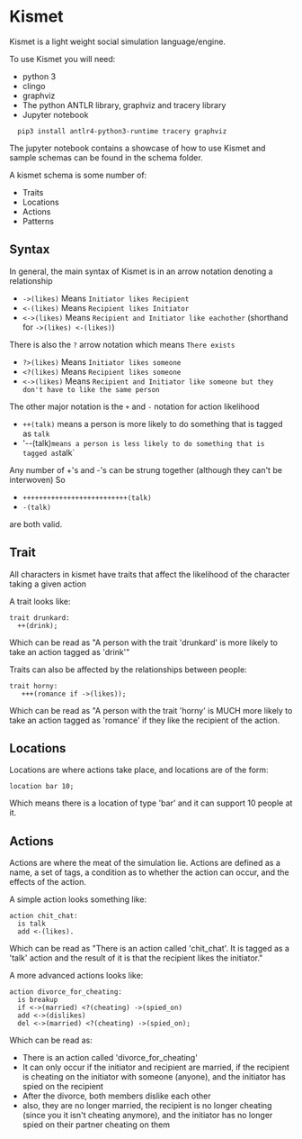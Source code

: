 # Kismet

Kismet is a light weight social simulation language/engine.

To use Kismet you will need:

* python 3
* clingo
* graphviz
* The python ANTLR library, graphviz and tracery library
* Jupyter notebook


```
  pip3 install antlr4-python3-runtime tracery graphviz
```

The jupyter notebook contains a showcase of how to use Kismet and sample schemas can be found in the schema folder.

A kismet schema is some number of:

* Traits
* Locations
* Actions
* Patterns

## Syntax
In general, the main syntax of Kismet is in an arrow notation denoting a relationship

* `->(likes)` Means `Initiator likes Recipient`
* `<-(likes)` Means `Recipient likes Initiator`
* `<->(likes)` Means `Recipient and Initiator like eachother` (shorthand for `->(likes) <-(likes)`)

There is also the `?` arrow notation which means `There exists`

* `?>(likes)` Means `Initiator likes someone`
* `<?(likes)` Means `Recipient likes someone`
* `<->(likes)` Means `Recipient and Initiator like someone but they don't have to like the same person`

The other major notation is the `+` and `-` notation for action likelihood

* `++(talk)` means a person is more likely to do something that is tagged as `talk`
* '--(talk)` means a person is less likely to do something that is tagged as `talk`

Any number of +'s and -'s can be strung together (although they can't be interwoven) So 

* `++++++++++++++++++++++++++(talk)`
* `-(talk)`

are both valid.

## Trait

All characters in kismet have traits that affect the likelihood of the character taking a given action

A trait looks like:

```
trait drunkard:
  ++(drink);
```

Which can be read as "A person with the trait 'drunkard' is more likely to take an action tagged as 'drink'"

Traits can also be affected by the relationships between people:

```
trait horny:
   +++(romance if ->(likes));
```

Which can be read as "A person with the trait 'horny' is MUCH more likely to take an action tagged as 'romance' if they like the recipient of the action.


## Locations

Locations are where actions take place, and locations are of the form:

```
location bar 10;
```

Which means there is a location of type 'bar' and it can support 10 people at it.

## Actions

Actions are where the meat of the simulation lie.  Actions are defined as a name, a set of tags, a condition as to whether the action can occur, and the effects of the action.

A simple action looks something like:

```
action chit_chat:
  is talk
  add <-(likes).
```

Which can be read as "There is an action called 'chit_chat'.  It is tagged as a 'talk' action and the result of it is that the recipient likes the initiator."

A more advanced actions looks like:

```
action divorce_for_cheating:
  is breakup
  if <->(married) <?(cheating) ->(spied_on)
  add <->(dislikes)
  del <->(married) <?(cheating) ->(spied_on);
```

Which can be read as:
* There is an action called 'divorce_for_cheating'
* It can only occur if the initiator and recipient are married, if the recipient is cheating on the initiator with someone (anyone), and the initiator has spied on the recipient
* After the divorce, both members dislike each other
* also, they are no longer married, the recipient is no longer cheating (since you it isn't cheating anymore), and the initiator has no longer spied on their partner cheating on them
  

